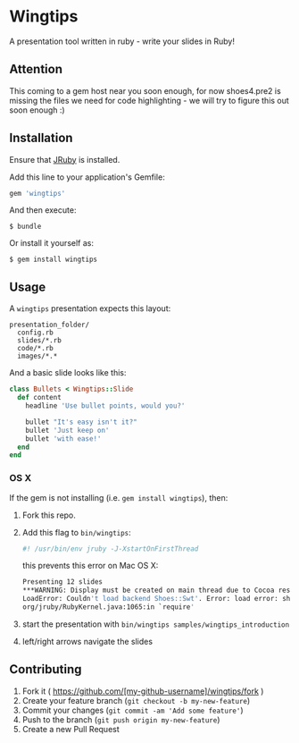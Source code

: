 # Wingtips

A presentation tool written in ruby - write your slides in Ruby!

## Attention

This coming to a gem host near you soon enough, for now shoes4.pre2 is missing the files we need for code highlighting - we will try to figure this out soon enough :)

## Installation

Ensure that [JRuby](jruby.org) is installed.

Add this line to your application's Gemfile:

```ruby
gem 'wingtips'
```

And then execute:

    $ bundle

Or install it yourself as:

    $ gem install wingtips

## Usage

A `wingtips` presentation expects this layout:

```
presentation_folder/
  config.rb
  slides/*.rb
  code/*.rb
  images/*.*
```

And a basic slide looks like this:

```ruby
class Bullets < Wingtips::Slide
  def content
    headline 'Use bullet points, would you?'

    bullet "It's easy isn't it?"
    bullet 'Just keep on'
    bullet 'with ease!'
  end
end
```

### OS X
If the gem is not installing (i.e. `gem install wingtips`), then:

1. Fork this repo.
1. Add this flag to `bin/wingtips`:
    ```ruby
    #! /usr/bin/env jruby -J-XstartOnFirstThread
    ```
    
    this prevents this error on Mac OS X:
    
    ```bash
    Presenting 12 slides
    ***WARNING: Display must be created on main thread due to Cocoa restrictions.
    LoadError: Couldn't load backend Shoes::Swt'. Error: load error: shoes/swt -- org.eclipse.swt.SWTException: Invalid thread access
    org/jruby/RubyKernel.java:1065:in `require'
    ```
1. start the presentation with `bin/wingtips samples/wingtips_introduction`
1. left/right arrows navigate the slides


## Contributing

1. Fork it ( https://github.com/[my-github-username]/wingtips/fork )
2. Create your feature branch (`git checkout -b my-new-feature`)
3. Commit your changes (`git commit -am 'Add some feature'`)
4. Push to the branch (`git push origin my-new-feature`)
5. Create a new Pull Request

